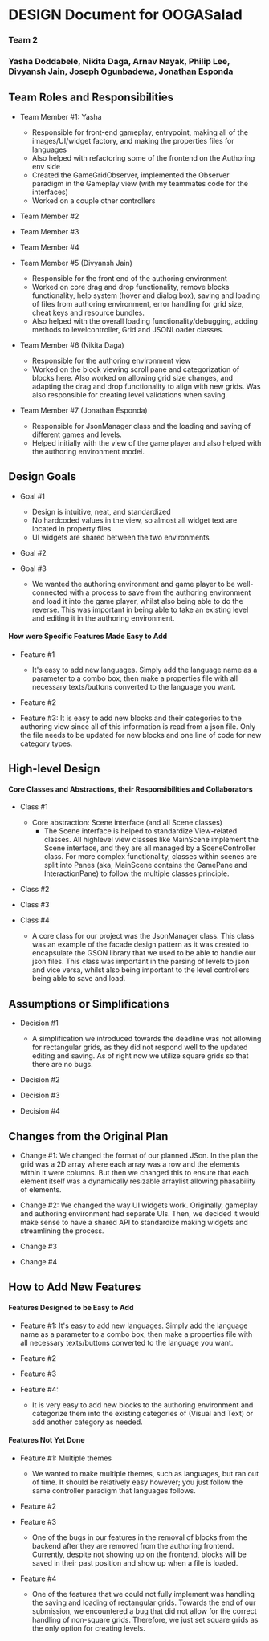 # DESIGN Document for OOGASalad

### Team 2

### Yasha Doddabele, Nikita Daga, Arnav Nayak, Philip Lee, Divyansh Jain, Joseph Ogunbadewa, Jonathan Esponda

## Team Roles and Responsibilities

* Team Member #1: Yasha
  * Responsible for front-end gameplay, entrypoint, making all of the images/UI/widget
  factory, and making the properties files for languages
  * Also helped with refactoring some of the frontend on the Authoring env side
  * Created the GameGridObserver, implemented the Observer paradigm in the Gameplay view (with my
  teammates code for the interfaces)
  * Worked on a couple other controllers

* Team Member #2

* Team Member #3

* Team Member #4

* Team Member #5 (Divyansh Jain)
    * Responsible for the front end of the authoring environment 
    * Worked on core drag and drop functionality, remove blocks functionality, help system (hover and dialog box),
      saving and loading of files from authoring environment, error handling for grid size, cheat keys and resource bundles.
    * Also helped with the overall loading functionality/debugging, adding methods to levelcontroller, Grid and JSONLoader classes.
    

* Team Member #6 (Nikita Daga)
    * Responsible for the authoring environment view
    * Worked on the block viewing scroll pane and categorization of blocks here. Also worked on
      allowing
      grid size changes, and adapting the drag and drop functionality to align with new grids. Was
      also
      responsible for creating level validations when saving.

* Team Member #7 (Jonathan Esponda)
    * Responsible for JsonManager class and the loading and saving of different games and levels.
    * Helped initially with the view of the game player and also helped with the authoring
      environment
      model.

## Design Goals

* Goal #1
  * Design is intuitive, neat, and standardized
  * No hardcoded values in the view, so almost all widget text are located in property files
  * UI widgets are shared between the two environments

* Goal #2

* Goal #3
    * We wanted the authoring environment and game player to be well-connected with a process to
      save
      from the authoring environment and load it into the game player, whilst also being able to do
      the reverse. This was important in being able to take an existing level and editing it in the
      authoring environment.

#### How were Specific Features Made Easy to Add

* Feature #1
  * It's easy to add new languages. Simply add the language name as a parameter to a combo box, 
  then make a properties file with all necessary texts/buttons converted to the language you want.

* Feature #2

* Feature #3: It is easy to add new blocks and their categories to the authoring view since all
  of this information is read from a json file. Only the file needs to be updated for new blocks and
  one line of code for new category types.

## High-level Design

#### Core Classes and Abstractions, their Responsibilities and Collaborators

* Class #1
  * Core abstraction: Scene interface (and all Scene classes)
    * The Scene interface is helped to standardize View-related classes. All highlevel view classes
    like MainScene implement the Scene interface, and they are all managed by a SceneController class.
    For more complex functionality, classes within scenes are split into Panes (aka, MainScene contains 
    the GamePane and InteractionPane) to follow the multiple classes principle.

* Class #2

* Class #3

* Class #4
    * A core class for our project was the JsonManager class. This class was an example of the
      facade design pattern as it was created to encapsulate the GSON library that we used to be
      able to handle our json files. This class was important in the parsing of levels to json and
      vice versa, whilst also being important to the level controllers being able to save and load.

## Assumptions or Simplifications

* Decision #1
    * A simplification we introduced towards the deadline was not allowing for rectangular grids, as
      they did not respond well to the updated editing and saving. As of right now we utilize square
      grids so that there are no bugs.

* Decision #2

* Decision #3

* Decision #4

## Changes from the Original Plan

* Change #1: We changed the format of our planned JSon. In the plan the grid was a 2D array where
  each array was a row and the elements within it were columns. But then we changed this to ensure
  that each element itself was a dynamically resizable arraylist allowing phasability of elements.

* Change #2: We changed the way UI widgets work. Originally, gameplay and authoring environment had
separate UIs. Then, we decided it would make sense to have a shared API to standardize making widgets
and streamlining the process.

* Change #3

* Change #4

## How to Add New Features

#### Features Designed to be Easy to Add

* Feature #1: It's easy to add new languages. Simply add the language name as a parameter to a combo box,
  then make a properties file with all necessary texts/buttons converted to the language you want.

* Feature #2

* Feature #3

* Feature #4:
    * It is very easy to add new blocks to the authoring environment and categorize them into the
      existing categories of (Visual and Text) or add another category as needed.

#### Features Not Yet Done

* Feature #1: Multiple themes
  * We wanted to make multiple themes, such as languages, but ran out of time. It should be relatively
  easy however; you just follow the same controller paradigm that languages follows.

* Feature #2

* Feature #3
    * One of the bugs in our features in the removal of blocks from the backend after they are
      removed from the authoring frontend. Currently, despite not showing up on the frontend, blocks
      will be saved in their past position and show up when a file is loaded.

* Feature #4
    * One of the features that we could not fully implement was handling the saving and loading of
      rectangular grids. Towards the end of our submission, we encountered a bug that did not allow
      for the correct handling of non-square grids. Therefore, we just set square grids as the only
      option for creating levels.
 